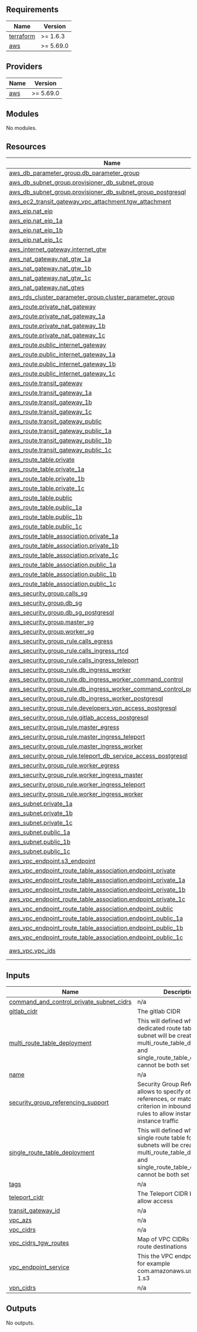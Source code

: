 ## Requirements

| Name | Version |
|------|---------|
| <a name="requirement_terraform"></a> [terraform](#requirement\_terraform) | >= 1.6.3 |
| <a name="requirement_aws"></a> [aws](#requirement\_aws) | >= 5.69.0 |

## Providers

| Name | Version |
|------|---------|
| <a name="provider_aws"></a> [aws](#provider\_aws) | >= 5.69.0 |

## Modules

No modules.

## Resources

| Name | Type |
|------|------|
| [aws_db_parameter_group.db_parameter_group](https://registry.terraform.io/providers/hashicorp/aws/latest/docs/resources/db_parameter_group) | resource |
| [aws_db_subnet_group.provisioner_db_subnet_group](https://registry.terraform.io/providers/hashicorp/aws/latest/docs/resources/db_subnet_group) | resource |
| [aws_db_subnet_group.provisioner_db_subnet_group_postgresql](https://registry.terraform.io/providers/hashicorp/aws/latest/docs/resources/db_subnet_group) | resource |
| [aws_ec2_transit_gateway_vpc_attachment.tgw_attachment](https://registry.terraform.io/providers/hashicorp/aws/latest/docs/resources/ec2_transit_gateway_vpc_attachment) | resource |
| [aws_eip.nat_eip](https://registry.terraform.io/providers/hashicorp/aws/latest/docs/resources/eip) | resource |
| [aws_eip.nat_eip_1a](https://registry.terraform.io/providers/hashicorp/aws/latest/docs/resources/eip) | resource |
| [aws_eip.nat_eip_1b](https://registry.terraform.io/providers/hashicorp/aws/latest/docs/resources/eip) | resource |
| [aws_eip.nat_eip_1c](https://registry.terraform.io/providers/hashicorp/aws/latest/docs/resources/eip) | resource |
| [aws_internet_gateway.internet_gtw](https://registry.terraform.io/providers/hashicorp/aws/latest/docs/resources/internet_gateway) | resource |
| [aws_nat_gateway.nat_gtw_1a](https://registry.terraform.io/providers/hashicorp/aws/latest/docs/resources/nat_gateway) | resource |
| [aws_nat_gateway.nat_gtw_1b](https://registry.terraform.io/providers/hashicorp/aws/latest/docs/resources/nat_gateway) | resource |
| [aws_nat_gateway.nat_gtw_1c](https://registry.terraform.io/providers/hashicorp/aws/latest/docs/resources/nat_gateway) | resource |
| [aws_nat_gateway.nat_gtws](https://registry.terraform.io/providers/hashicorp/aws/latest/docs/resources/nat_gateway) | resource |
| [aws_rds_cluster_parameter_group.cluster_parameter_group](https://registry.terraform.io/providers/hashicorp/aws/latest/docs/resources/rds_cluster_parameter_group) | resource |
| [aws_route.private_nat_gateway](https://registry.terraform.io/providers/hashicorp/aws/latest/docs/resources/route) | resource |
| [aws_route.private_nat_gateway_1a](https://registry.terraform.io/providers/hashicorp/aws/latest/docs/resources/route) | resource |
| [aws_route.private_nat_gateway_1b](https://registry.terraform.io/providers/hashicorp/aws/latest/docs/resources/route) | resource |
| [aws_route.private_nat_gateway_1c](https://registry.terraform.io/providers/hashicorp/aws/latest/docs/resources/route) | resource |
| [aws_route.public_internet_gateway](https://registry.terraform.io/providers/hashicorp/aws/latest/docs/resources/route) | resource |
| [aws_route.public_internet_gateway_1a](https://registry.terraform.io/providers/hashicorp/aws/latest/docs/resources/route) | resource |
| [aws_route.public_internet_gateway_1b](https://registry.terraform.io/providers/hashicorp/aws/latest/docs/resources/route) | resource |
| [aws_route.public_internet_gateway_1c](https://registry.terraform.io/providers/hashicorp/aws/latest/docs/resources/route) | resource |
| [aws_route.transit_gateway](https://registry.terraform.io/providers/hashicorp/aws/latest/docs/resources/route) | resource |
| [aws_route.transit_gateway_1a](https://registry.terraform.io/providers/hashicorp/aws/latest/docs/resources/route) | resource |
| [aws_route.transit_gateway_1b](https://registry.terraform.io/providers/hashicorp/aws/latest/docs/resources/route) | resource |
| [aws_route.transit_gateway_1c](https://registry.terraform.io/providers/hashicorp/aws/latest/docs/resources/route) | resource |
| [aws_route.transit_gateway_public](https://registry.terraform.io/providers/hashicorp/aws/latest/docs/resources/route) | resource |
| [aws_route.transit_gateway_public_1a](https://registry.terraform.io/providers/hashicorp/aws/latest/docs/resources/route) | resource |
| [aws_route.transit_gateway_public_1b](https://registry.terraform.io/providers/hashicorp/aws/latest/docs/resources/route) | resource |
| [aws_route.transit_gateway_public_1c](https://registry.terraform.io/providers/hashicorp/aws/latest/docs/resources/route) | resource |
| [aws_route_table.private](https://registry.terraform.io/providers/hashicorp/aws/latest/docs/resources/route_table) | resource |
| [aws_route_table.private_1a](https://registry.terraform.io/providers/hashicorp/aws/latest/docs/resources/route_table) | resource |
| [aws_route_table.private_1b](https://registry.terraform.io/providers/hashicorp/aws/latest/docs/resources/route_table) | resource |
| [aws_route_table.private_1c](https://registry.terraform.io/providers/hashicorp/aws/latest/docs/resources/route_table) | resource |
| [aws_route_table.public](https://registry.terraform.io/providers/hashicorp/aws/latest/docs/resources/route_table) | resource |
| [aws_route_table.public_1a](https://registry.terraform.io/providers/hashicorp/aws/latest/docs/resources/route_table) | resource |
| [aws_route_table.public_1b](https://registry.terraform.io/providers/hashicorp/aws/latest/docs/resources/route_table) | resource |
| [aws_route_table.public_1c](https://registry.terraform.io/providers/hashicorp/aws/latest/docs/resources/route_table) | resource |
| [aws_route_table_association.private_1a](https://registry.terraform.io/providers/hashicorp/aws/latest/docs/resources/route_table_association) | resource |
| [aws_route_table_association.private_1b](https://registry.terraform.io/providers/hashicorp/aws/latest/docs/resources/route_table_association) | resource |
| [aws_route_table_association.private_1c](https://registry.terraform.io/providers/hashicorp/aws/latest/docs/resources/route_table_association) | resource |
| [aws_route_table_association.public_1a](https://registry.terraform.io/providers/hashicorp/aws/latest/docs/resources/route_table_association) | resource |
| [aws_route_table_association.public_1b](https://registry.terraform.io/providers/hashicorp/aws/latest/docs/resources/route_table_association) | resource |
| [aws_route_table_association.public_1c](https://registry.terraform.io/providers/hashicorp/aws/latest/docs/resources/route_table_association) | resource |
| [aws_security_group.calls_sg](https://registry.terraform.io/providers/hashicorp/aws/latest/docs/resources/security_group) | resource |
| [aws_security_group.db_sg](https://registry.terraform.io/providers/hashicorp/aws/latest/docs/resources/security_group) | resource |
| [aws_security_group.db_sg_postgresql](https://registry.terraform.io/providers/hashicorp/aws/latest/docs/resources/security_group) | resource |
| [aws_security_group.master_sg](https://registry.terraform.io/providers/hashicorp/aws/latest/docs/resources/security_group) | resource |
| [aws_security_group.worker_sg](https://registry.terraform.io/providers/hashicorp/aws/latest/docs/resources/security_group) | resource |
| [aws_security_group_rule.calls_egress](https://registry.terraform.io/providers/hashicorp/aws/latest/docs/resources/security_group_rule) | resource |
| [aws_security_group_rule.calls_ingress_rtcd](https://registry.terraform.io/providers/hashicorp/aws/latest/docs/resources/security_group_rule) | resource |
| [aws_security_group_rule.calls_ingress_teleport](https://registry.terraform.io/providers/hashicorp/aws/latest/docs/resources/security_group_rule) | resource |
| [aws_security_group_rule.db_ingress_worker](https://registry.terraform.io/providers/hashicorp/aws/latest/docs/resources/security_group_rule) | resource |
| [aws_security_group_rule.db_ingress_worker_command_control](https://registry.terraform.io/providers/hashicorp/aws/latest/docs/resources/security_group_rule) | resource |
| [aws_security_group_rule.db_ingress_worker_command_control_postgresql](https://registry.terraform.io/providers/hashicorp/aws/latest/docs/resources/security_group_rule) | resource |
| [aws_security_group_rule.db_ingress_worker_postgresql](https://registry.terraform.io/providers/hashicorp/aws/latest/docs/resources/security_group_rule) | resource |
| [aws_security_group_rule.developers_vpn_access_postgresql](https://registry.terraform.io/providers/hashicorp/aws/latest/docs/resources/security_group_rule) | resource |
| [aws_security_group_rule.gitlab_access_postgresql](https://registry.terraform.io/providers/hashicorp/aws/latest/docs/resources/security_group_rule) | resource |
| [aws_security_group_rule.master_egress](https://registry.terraform.io/providers/hashicorp/aws/latest/docs/resources/security_group_rule) | resource |
| [aws_security_group_rule.master_ingress_teleport](https://registry.terraform.io/providers/hashicorp/aws/latest/docs/resources/security_group_rule) | resource |
| [aws_security_group_rule.master_ingress_worker](https://registry.terraform.io/providers/hashicorp/aws/latest/docs/resources/security_group_rule) | resource |
| [aws_security_group_rule.teleport_db_service_access_postgresql](https://registry.terraform.io/providers/hashicorp/aws/latest/docs/resources/security_group_rule) | resource |
| [aws_security_group_rule.worker_egress](https://registry.terraform.io/providers/hashicorp/aws/latest/docs/resources/security_group_rule) | resource |
| [aws_security_group_rule.worker_ingress_master](https://registry.terraform.io/providers/hashicorp/aws/latest/docs/resources/security_group_rule) | resource |
| [aws_security_group_rule.worker_ingress_teleport](https://registry.terraform.io/providers/hashicorp/aws/latest/docs/resources/security_group_rule) | resource |
| [aws_security_group_rule.worker_ingress_worker](https://registry.terraform.io/providers/hashicorp/aws/latest/docs/resources/security_group_rule) | resource |
| [aws_subnet.private_1a](https://registry.terraform.io/providers/hashicorp/aws/latest/docs/resources/subnet) | resource |
| [aws_subnet.private_1b](https://registry.terraform.io/providers/hashicorp/aws/latest/docs/resources/subnet) | resource |
| [aws_subnet.private_1c](https://registry.terraform.io/providers/hashicorp/aws/latest/docs/resources/subnet) | resource |
| [aws_subnet.public_1a](https://registry.terraform.io/providers/hashicorp/aws/latest/docs/resources/subnet) | resource |
| [aws_subnet.public_1b](https://registry.terraform.io/providers/hashicorp/aws/latest/docs/resources/subnet) | resource |
| [aws_subnet.public_1c](https://registry.terraform.io/providers/hashicorp/aws/latest/docs/resources/subnet) | resource |
| [aws_vpc_endpoint.s3_endpoint](https://registry.terraform.io/providers/hashicorp/aws/latest/docs/resources/vpc_endpoint) | resource |
| [aws_vpc_endpoint_route_table_association.endpoint_private](https://registry.terraform.io/providers/hashicorp/aws/latest/docs/resources/vpc_endpoint_route_table_association) | resource |
| [aws_vpc_endpoint_route_table_association.endpoint_private_1a](https://registry.terraform.io/providers/hashicorp/aws/latest/docs/resources/vpc_endpoint_route_table_association) | resource |
| [aws_vpc_endpoint_route_table_association.endpoint_private_1b](https://registry.terraform.io/providers/hashicorp/aws/latest/docs/resources/vpc_endpoint_route_table_association) | resource |
| [aws_vpc_endpoint_route_table_association.endpoint_private_1c](https://registry.terraform.io/providers/hashicorp/aws/latest/docs/resources/vpc_endpoint_route_table_association) | resource |
| [aws_vpc_endpoint_route_table_association.endpoint_public](https://registry.terraform.io/providers/hashicorp/aws/latest/docs/resources/vpc_endpoint_route_table_association) | resource |
| [aws_vpc_endpoint_route_table_association.endpoint_public_1a](https://registry.terraform.io/providers/hashicorp/aws/latest/docs/resources/vpc_endpoint_route_table_association) | resource |
| [aws_vpc_endpoint_route_table_association.endpoint_public_1b](https://registry.terraform.io/providers/hashicorp/aws/latest/docs/resources/vpc_endpoint_route_table_association) | resource |
| [aws_vpc_endpoint_route_table_association.endpoint_public_1c](https://registry.terraform.io/providers/hashicorp/aws/latest/docs/resources/vpc_endpoint_route_table_association) | resource |
| [aws_vpc.vpc_ids](https://registry.terraform.io/providers/hashicorp/aws/latest/docs/data-sources/vpc) | data source |

## Inputs

| Name | Description | Type | Default | Required |
|------|-------------|------|---------|:--------:|
| <a name="input_command_and_control_private_subnet_cidrs"></a> [command\_and\_control\_private\_subnet\_cidrs](#input\_command\_and\_control\_private\_subnet\_cidrs) | n/a | `list(string)` | n/a | yes |
| <a name="input_gitlab_cidr"></a> [gitlab\_cidr](#input\_gitlab\_cidr) | The gitlab CIDR | `list(any)` | n/a | yes |
| <a name="input_multi_route_table_deployment"></a> [multi\_route\_table\_deployment](#input\_multi\_route\_table\_deployment) | This will defined whether a dedicated route table per subnet will be created. multi\_route\_table\_deployment and single\_route\_table\_deployment cannot be both set to true | `bool` | n/a | yes |
| <a name="input_name"></a> [name](#input\_name) | n/a | `string` | n/a | yes |
| <a name="input_security_group_referencing_support"></a> [security\_group\_referencing\_support](#input\_security\_group\_referencing\_support) | Security Group Referencing allows to specify other SGs as references, or matching criterion in inbound security rules to allow instance-to-instance traffic | `string` | `"enable"` | no |
| <a name="input_single_route_table_deployment"></a> [single\_route\_table\_deployment](#input\_single\_route\_table\_deployment) | This will defined whether a single route table for all subnets will be created. multi\_route\_table\_deployment and single\_route\_table\_deployment cannot be both set to true | `bool` | n/a | yes |
| <a name="input_tags"></a> [tags](#input\_tags) | n/a | `map(string)` | n/a | yes |
| <a name="input_teleport_cidr"></a> [teleport\_cidr](#input\_teleport\_cidr) | The Teleport CIDR block to allow access | `list(string)` | n/a | yes |
| <a name="input_transit_gateway_id"></a> [transit\_gateway\_id](#input\_transit\_gateway\_id) | n/a | `string` | n/a | yes |
| <a name="input_vpc_azs"></a> [vpc\_azs](#input\_vpc\_azs) | n/a | `list(string)` | n/a | yes |
| <a name="input_vpc_cidrs"></a> [vpc\_cidrs](#input\_vpc\_cidrs) | n/a | `list(string)` | n/a | yes |
| <a name="input_vpc_cidrs_tgw_routes"></a> [vpc\_cidrs\_tgw\_routes](#input\_vpc\_cidrs\_tgw\_routes) | Map of VPC CIDRs to a list of route destinations | `map(list(string))` | n/a | yes |
| <a name="input_vpc_endpoint_service"></a> [vpc\_endpoint\_service](#input\_vpc\_endpoint\_service) | This the VPC endpoint service, for example com.amazonaws.us-east-1.s3 | `string` | n/a | yes |
| <a name="input_vpn_cidrs"></a> [vpn\_cidrs](#input\_vpn\_cidrs) | n/a | `list(string)` | n/a | yes |

## Outputs

No outputs.
